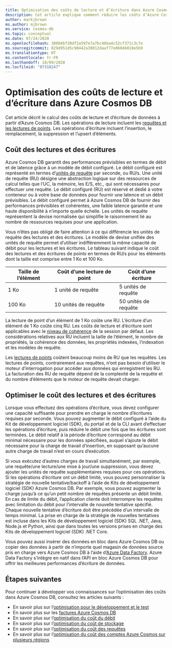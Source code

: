 ```yaml
---
title: Optimisation des coûts de lecture et d’écriture dans Azure Cosmos DB
description: Cet article explique comment réduire les coûts d’Azure Cosmos DB lors de l’exécution d’opérations de lecture et d’écriture sur les données.
author: markjbrown
ms.author: mjbrown
ms.service: cosmos-db
ms.topic: conceptual
ms.date: 07/24/2020
ms.openlocfilehash: 38084bf30df2a597e7a7bc46ba4c52cf371c3c7e
ms.sourcegitcommit: 829d951d5c90442a38012daaf77e86046018e5b9
ms.translationtype: HT
ms.contentlocale: fr-FR
ms.lasthandoff: 10/09/2020
ms.locfileid: "87318247"
---
```

# <a name="optimize-reads-and-writes-cost-in-azure-cosmos-db"></a>Optimisation des coûts de lecture et d’écriture dans Azure Cosmos DB

Cet article décrit le calcul des coûts de lecture et d’écriture de données à partir d’Azure Cosmos DB. Les opérations de lecture incluent les [requêtes et les lectures de points](sql-query-getting-started.md). Les opérations d’écriture incluent l’insertion, le remplacement, la suppression et l’upsert d’éléments.  

## <a name="cost-of-reads-and-writes"></a>Coût des lectures et des écritures

Azure Cosmos DB garantit des performances prévisibles en termes de débit et de latence grâce à un modèle de débit configuré. Le débit configuré est représenté en termes d’[unités de requête](request-units.md) par seconde, ou RU/s. Une unité de requête (RU) désigne une abstraction logique sur des ressources de calcul telles que l’UC, la mémoire, les E/S, etc., qui sont nécessaires pour effectuer une requête. Le débit configuré (RU) est réservé et dédié à votre conteneur ou à votre base de données pour fournir une latence et un débit prévisibles. Le débit configuré permet à Azure Cosmos DB de fournir des performances prévisibles et cohérentes, une faible latence garantie et une haute disponibilité à n’importe quelle échelle. Les unités de requête représentent la devise normalisée qui simplifie le raisonnement lié au nombre de ressources requises pour une application.

Vous n’êtes pas obligé de faire attention à ce qui différencie les unités de requête des lectures et des écritures. Le modèle de devise unifiée des unités de requête permet d’utiliser indifféremment la même capacité de débit pour les lectures et les écritures. Le tableau suivant indique le coût des lectures et des écritures de points en termes de RU/s pour les éléments dont la taille est comprise entre 1 Ko et 100 Ko.

|**Taille de l’élément**  |**Coût d’une lecture de point** |**Coût d’une écriture**|
|---------|---------|---------|
|1 Ko |1 unité de requête |5 unités de requête |
|100 Ko |10 unités de requête |50 unités de requête |

La lecture de point d’un élément de 1 Ko coûte une RU. L’écriture d’un élément de 1 Ko coûte cinq RU. Les coûts de lecture et d’écriture sont applicables avec le [niveau de cohérence](consistency-levels.md) de la session par défaut.  Les considérations relatives aux RU incluent la taille de l’élément, le nombre de propriétés, la cohérence des données, les propriétés indexées, l’indexation et les modèles de requête.

Les [lectures de points](sql-query-getting-started.md) coûtent beaucoup moins de RU que les requêtes. Les lectures de points, contrairement aux requêtes, n’ont pas besoin d’utiliser le moteur d’interrogation pour accéder aux données qui enregistrent les RU. La facturation des RU de requête dépend de la complexité de la requête et du nombre d’éléments que le moteur de requête devait charger.

## <a name="optimize-the-cost-of-writes-and-reads"></a>Optimiser le coût des lectures et des écritures

Lorsque vous effectuez des opérations d’écriture, vous devez configurer une capacité suffisante pour prendre en charge le nombre d’écritures requises par seconde. Vous pouvez augmenter le débit configuré à l’aide du Kit de développement logiciel (SDK), du portail et de la CLI avant d’effectuer les opérations d’écriture, puis réduire le débit une fois que les écritures sont terminées. Le débit relatif à la période d’écriture correspond au débit minimal nécessaire pour les données spécifiées, auquel s’ajoute le débit nécessaire pour la charge de travail d’insertion, en supposant qu’aucune autre charge de travail n’est en cours d’exécution.

Si vous exécutez d’autres charges de travail simultanément, par exemple, une requête/une lecture/une mise à jour/une suppression, vous devez ajouter les unités de requête supplémentaires requises pour ces opérations. Si les opérations d’écriture ont un débit limité, vous pouvez personnaliser la stratégie de nouvelle tentative/backoff à l’aide de Kits de développement logiciel (SDK) Azure Cosmos DB. Par exemple, vous pouvez augmenter la charge jusqu’à ce qu’un petit nombre de requêtes présente un débit limité. En cas de limite du débit, l’application cliente doit interrompre les requêtes avec limitation du débit pour l’intervalle de nouvelle tentative spécifié. Chaque nouvelle tentative d’écriture doit être précédée d’un intervalle de temps minimal. La prise en charge de la stratégie de nouvelles tentatives est incluse dans les Kits de développement logiciel (SDK) SQL .NET, Java, Node.js et Python, ainsi que dans toutes les versions prises en charge des Kits de développement logiciel (SDK) .NET Core.

Vous pouvez aussi insérer des données en bloc dans Azure Cosmos DB ou copier des données à partir de n’importe quel magasin de données source pris en charge vers Azure Cosmos DB à l’aide d’[Azure Data Factory](../data-factory/connector-azure-cosmos-db.md). Azure Data Factory s’intègre en natif dans l’API en bloc Azure Cosmos DB pour offrir les meilleures performances d’écriture de données.

## <a name="next-steps"></a>Étapes suivantes

Pour continuer à développer vos connaissances sur l’optimisation des coûts dans Azure Cosmos DB, consultez les articles suivants :

* En savoir plus sur l’[optimisation pour le développement et le test](optimize-dev-test.md)
* En savoir plus sur les [factures Azure Cosmos DB](understand-your-bill.md)
* En savoir plus sur l’[optimisation du coût du débit](optimize-cost-throughput.md)
* En savoir plus sur l’[optimisation du coût de stockage](optimize-cost-storage.md)
* En savoir plus sur l’[optimisation du coût des requêtes](optimize-cost-queries.md)
* En savoir plus sur l’[optimisation du coût des comptes Azure Cosmos sur plusieurs régions](optimize-cost-regions.md)
